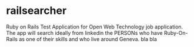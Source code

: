 # railsearcher
Ruby on Rails Test Application for Open Web Technology job application. The app will search ideally from linkedin the PERSONs who have Ruby-On-Rails as one of their skills and who live around Geneva.
bla bla
